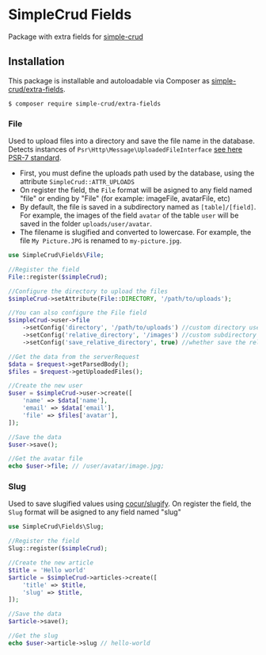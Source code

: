 # SimpleCrud Fields

Package with extra fields for [simple-crud](https://github.com/oscarotero/simple-crud)

## Installation

This package is installable and autoloadable via Composer as [simple-crud/extra-fields](https://packagist.org/packages/simple-crud/extra-fields).

```
$ composer require simple-crud/extra-fields
```

### File

Used to upload files into a directory and save the file name in the database. Detects instances of `Psr\Http\Message\UploadedFileInterface` [see here PSR-7 standard](http://www.php-fig.org/psr/psr-7/).

* First, you must define the uploads path used by the database, using the attribute `SimpleCrud::ATTR_UPLOADS`
* On register the field, the `File` format will be asigned to any field named "file" or ending by "File" (for example: imageFile, avatarFile, etc)
* By default, the file is saved in a subdirectory named as `[table]/[field]`. For example, the images of the field `avatar` of the table `user` will be saved in the folder `uploads/user/avatar`.
* The filename is slugified and converted to lowercase. For example, the file `My Picture.JPG` is renamed to `my-picture.jpg`.

```php
use SimpleCrud\Fields\File;

//Register the field
File::register($simpleCrud);

//Configure the directory to upload the files
$simpleCrud->setAttribute(File::DIRECTORY, '/path/to/uploads');

//You can also configure the File field
$simpleCrud->user->file
	->setConfig('directory', '/path/to/uploads') //custom directory used instead the default File::DIRECTORY
	->setConfig('relative_directory', '/images') //custom subdirectory (by default is /{table_name}/{field_name})
	->setConfig('save_relative_directory', true) //whether save the relative_directory in the database instead only the filename (false by default)

//Get the data from the serverRequest
$data = $request->getParsedBody();
$files = $request->getUploadedFiles();

//Create the new user
$user = $simpleCrud->user->create([
    'name' => $data['name'],
    'email' => $data['email'],
    'file' => $files['avatar'],
]);

//Save the data
$user->save();

//Get the avatar file
echo $user->file; // /user/avatar/image.jpg;
```

### Slug

Used to save slugified values using [cocur/slugify](https://github.com/cocur/slugify). On register the field, the `Slug` format will be asigned to any field named "slug"

```php
use SimpleCrud\Fields\Slug;

//Register the field
Slug::register($simpleCrud);

//Create the new article
$title = 'Hello world'
$article = $simpleCrud->articles->create([
    'title' => $title,
    'slug' => $title,
]);

//Save the data
$article->save();

//Get the slug
echo $user->article->slug // hello-world
```